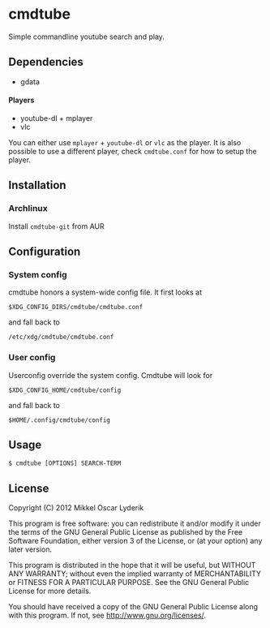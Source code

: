 # cmdtube

Simple commandline youtube search and play.

## Dependencies
* gdata

#### Players
* youtube-dl + mplayer
* vlc

You can either use `mplayer` + `youtube-dl` or `vlc` as the player. It is also
possible to use a different player, check `cmdtube.conf` for how to setup the
player.

## Installation

### Archlinux

Install `cmdtube-git` from AUR

## Configuration

### System config

cmdtube honors a system-wide config file. It first looks at

    $XDG_CONFIG_DIRS/cmdtube/cmdtube.conf

and fall back to

    /etc/xdg/cmdtube/cmdtube.conf

### User config

Userconfig override the system config. Cmdtube will look for

    $XDG_CONFIG_HOME/cmdtube/config

and fall back to

    $HOME/.config/cmdtube/config

## Usage

    $ cmdtube [OPTIONS] SEARCH-TERM

## License
Copyright (C) 2012  Mikkel Oscar Lyderik

This program is free software: you can redistribute it and/or modify
it under the terms of the GNU General Public License as published by
the Free Software Foundation, either version 3 of the License, or
(at your option) any later version.

This program is distributed in the hope that it will be useful,
but WITHOUT ANY WARRANTY; without even the implied warranty of
MERCHANTABILITY or FITNESS FOR A PARTICULAR PURPOSE.  See the
GNU General Public License for more details.

You should have received a copy of the GNU General Public License
along with this program.  If not, see <http://www.gnu.org/licenses/>.
